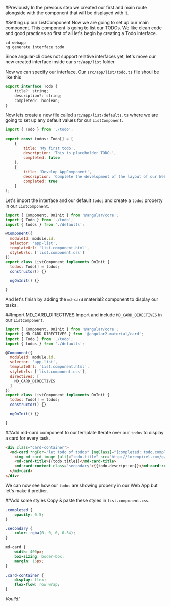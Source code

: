 #Previously
In the previous step we created our first and main route alongside with the component that will be displayed with it.

#Setting up our ListComponent
Now we are going to set up our main component. 
This component is going to list our TODOs.
We like clean code and good practices so first of all let's begin by creating a Todo interface.

    cd webapp
    ng generate interface todo

Since angular-cli does not support relative interfaces yet, let's move our new created interface inside our `src/app/list` folder.

Now we can specify our interface. Our `src/app/list/todo.ts` file shoul be like this

```javascript
export interface Todo {
    title?: string;
    description?: string;
    completed?: boolean;
}
```

Now lets create a new file called `src/app/list/defaults.ts` where we are going to set up any default values for our `ListComponent`.

```javascript
import { Todo } from './todo';

export const todos: Todo[] = [
    {
        title: 'My first todo',
        description: 'This is placeholder TODO.',
        completed: false
    }, 
    {
        title: 'Develop AppComponent',
        description: 'Complete the development of the layout of our Web App',
        completed: true
    }
];
```

Let's import the interface and our default `todos` and create a `todos` property in our `ListComponent`.

```javascript
import { Component, OnInit } from '@angular/core';
import { Todo } from './todo';
import { todos } from './defaults';

@Component({
  moduleId: module.id,
  selector: 'app-list',
  templateUrl: 'list.component.html',
  styleUrls: ['list.component.css']
})
export class ListComponent implements OnInit {
  todos: Todo[] = todos;
  constructor() {}

  ngOnInit() {}

}
```

And let's finish by adding the `md-card` material2 component to display our tasks.

##Import MD_CARD_DIRECTIVES
Import and include `MD_CARD_DIRECTIVES` in our `ListComponent`.

```javascript
import { Component, OnInit } from '@angular/core';
import { MD_CARD_DIRECTIVES } from '@angular2-material/card';
import { Todo } from './todo';
import { todos } from './defaults';

@Component({
  moduleId: module.id,
  selector: 'app-list',
  templateUrl: 'list.component.html',
  styleUrls: ['list.component.css'],
  directives: [
    MD_CARD_DIRECTIVES
  ]
})
export class ListComponent implements OnInit {
  todos: Todo[] = todos;
  constructor() {}

  ngOnInit() {}

}
```

##Add md-card component to our template
Iterate over our `todos` to display a card for every task.

```html
<div class="card-container">
  <md-card *ngFor="let todo of todos" [ngClass]="{completed: todo.completed}">
    <img md-card-image [alt]="todo.title" src="http://lorempixel.com/g/400/150/abstract/">
    <md-card-title>{{todo.title}}</md-card-title>
    <md-card-content class="secondary">{{todo.description}}</md-card-content>
  </md-card>
</div>
```

We can now see how our `todos` are showing properly in our Web App but let's make it prettier.

##Add some styles
Copy & paste these styles in `list.component.css`.

```css
.completed {
    opacity: 0.5;
}

.secondary {
    color: rgba(0, 0, 0, 0.54);
}

md-card {
    width: 400px;
    box-sizing: boder-box;
    margin: 16px;
}

.card-container {
    display: flex;
    flex-flow: row wrap;
}
```

*Vouilá!*